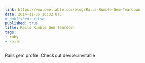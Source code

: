 ```yaml
---
link: https://www.dwellable.com/blog/Rails-Rumble-Gem-Teardown
date: 2014-11-06 16:32 UTC
# published: false
published: true
title: Rails Rumble Gem Teardown
tags:
- ruby
- rails
---
```


Rails gem profile. Check out devise::invitable
